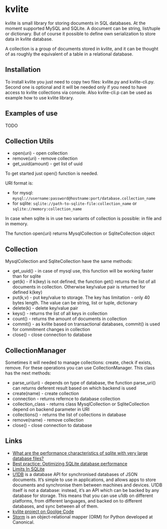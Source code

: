 # kvlite

kvlite is small library for storing documents in SQL databases. At the moment supported MySQL and SQLite. A document can be string, list/tuple or dictionary. But of course it possible to define own serialization to store data in kvlite database.

A collection is a group of documents stored in kvlite, and it can be thought of as roughly the equivalent of a  table in a relational database.

## Installation

To install kvlite you just need to copy two files: kvlite.py and kvlite-cli.py. Second one is optional and it will be needed only if you need to have access to kvlite collections via console. Also kvlite-cli.p can be used as example how to use kvlite library.

## Examples of use

TODO

## Collection Utils

 - open(uri)        - open collection
 - remove(uri)      - remove collection
 - get_uuid(amount) - get list of uuid 
 
To get started just open() function is needed.

URI format is:

 - for mysql: `mysql://username:password@hostname:port/database.collection_name`
 - for sqlite: `sqlite://path-to-sqlite-file:collection_name` or `sqlite://memory:collection_name`
 
In case when sqlite is in use two variants of collection is possible: in file and in memory.

The function open(uri) returns MysqlCollection or SqliteCollection object

## Collection

MysqlCollection and SqliteCollection have the same methods:

 - get_uuid()   - in case of mysql use, this function will be working faster than for sqlite
 - get(k)       - if k(key) is not defined, the function get() returns the list of all documents in collection. Otherwise key/value pair is returned for defined k(key)
 - put(k,v)     - put key/value to storage. The key has limitation - only 40 bytes length. The value can be string, list or tuple, dictionary
 - delete(k)    - delete key/value pair
 - keys()       - returns the list of all keys in collection
 - count()      - returns the amount of documents in collection
 - commit()     - as kvlite based on transactional databases, commit() is used for commitment changes in collection
 - close()      - close connection to database

## CollectionManager

Sometimes it will needed to manage collections: create, check if exists, remove. For these operations you can use CollectionManager. This class has the next methods:

 - parse_uri(uri)   - depends on type of database, the function parse_uri() can returns deferent result based on which backend is used
 - create(name)     - create collection
 - connection       - returns refernce to database collection
 - collection_class - returns class MysqlCollection or SqliteCollection depend on backend parameter in URI
 - collections()    - returns the list of collections in database
 - remove(name)     - remove collection
 - close()          - close connection to database


## Links
 * [What are the performance characteristics of sqlite with very large database files?](http://stackoverflow.com/questions/784173/what-are-the-performance-characteristics-of-sqlite-with-very-large-database-file)
 * [Best practice: Optimizing SQLite database performance](http://docs.blackberry.com/en/developers/deliverables/17952/BP_Optimizing_SQLite_database_performance_1554266_11.jsp)
 * [Limits In SQLite](http://www.sqlite.org/limits.html)
 * [U1DB](http://packages.python.org/u1db/) is a database API for synchronised databases of JSON documents. It’s simple to use in applications, and allows apps to store documents and synchronise them between machines and devices. U1DB itself is not a database: instead, it’s an API which can be backed by any database for storage. This means that you can use u1db on different platforms, from different languages, and backed on to different databases, and sync between all of them.
 * [kvlite project on Goolge Code](http://code.google.com/p/kvlite/)
 * [Storm](https://storm.canonical.com/) is an object-relational mapper (ORM) for Python developed at Canonical.

